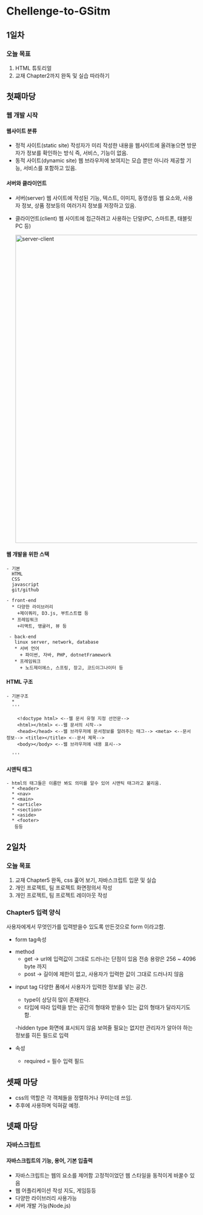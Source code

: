 # Chellenge-to-GSitm

## 1일차
### 오늘 목표
1. HTML 튜토리얼 
2. 교재 Chapter2까지 완독 및 실습 따라하기

## 첫째마당
 ### 웹 개발 시작
 #### 웹사이트 분류
   - 정적 사이트(static site)
     작성자가 미리 작성한 내용을 웹사이트에 올려놓으면 방문자가 정보를 확인하는 방식
     즉, 서비스, 기능이 없음.
   - 동적 사이트(dynamic site)
     웹 브라우저에 보여지는 모습 뿐만 아니라 제공할 기능, 서비스를 포함하고 있음.
 #### 서버와 클라이언트
   - 서버(server)
     웹 사이트에 작성된 기능, 텍스트, 이미지, 동영상등 웹 요소와, 사용자 정보, 상품 정보등의 여러가지 정보를 저장하고 있음.
   - 클라이언트(client)
     웹 사이트에 접근하려고 사용하는 단말(PC, 스마트폰, 태블릿PC 등)
     
     <img width="814" alt="server-client" src="https://user-images.githubusercontent.com/38834702/130520658-2bf9cf18-388e-4aeb-a213-fc3e32fbfacf.png">
     
 #### 웹 개발을 위한 스택
 
    - 기본
      HTML
      CSS
      javascript
      git/github
    
    - front-end
      * 다양한 라이브러리
        +제이쿼리, D3.js, 부트스트랩 등
      * 프레임워크
        +리액트, 앵귤러, 뷰 등
       
     - back-end
       linux server, network, database
       * 서버 언어
         + 파이썬, 자바, PHP, dotnetFramework
       * 프레임워크
         + 노드제이에스, 스프링, 장고, 코드이그나이터 등
 
 
 #### HTML 구조
    - 기본구조
      * 
      '''
      
        <!doctype html> <--웹 문서 유형 지정 선언문-->
        <html></html> <--웹 문서의 시작-->
        <head></head> <--웹 브라우저에 문서정보를 알려주는 태그--> <meta> <--문서 정보--> <title></title> <--문서 제목-->
        <body></body> <--웹 브라우저에 내용 표시-->
      
      '''
 #### 시맨틱 태그
    - html의 태그들은 이름만 봐도 의미를 알수 있어 시맨틱 태그라고 불리움.
      * <header>
      * <nav>
      * <main>
      * <article>
      * <section>
      * <aside>
      * <footer>
       등등

## 2일차
### 오늘 목표 
1. 교재 Chapter5 완독, css 훑어 보기, 자바스크립트 입문 및 실습
2. 개인 프로젝트, 팀 프로젝트 화면정의서 작성
3. 개인 프로젝트, 팀 프로젝트 레이아웃 작성

### Chapter5 입력 양식 

 사용자에게서 무엇인가를 입력받을수 있도록 만든것으로 form 이라고함.
 
 * form tag속성
  - method
    - get   ->  url에 입력값이 그대로 드러나는 단점이 있음  전송 용량은 256 ~ 4096 byte 까지 
    - post  ->  길이에 제한이 없고, 사용자가 입력한 값이 그대로 드러나지 않음
 
 * input tag
   다양한 폼에서 사용자가 입력한 정보를 넣는 공간.
   - type이 상당히 많이 존재한다.
   - 타입에 따라 입력을 받는 공간의 형태와 받을수 있는 값의 형태가 달라지기도 함.
   
   -hidden type
     화면에 표시되지 않음
     보여줄 필요는 없지만 관리자가 알아야 하는 정보를 히든 필드로 입력
   
  * 속성
    - required = 필수 입력 필드



## 셋째 마당

- css의 역할은 각 객체들을 정렬하거나 꾸미는데 쓰임.
- 추후에 사용하며 익혀갈 예정.


## 넷째 마당
### 자바스크립트
#### 자바스크립트의 기능, 용어, 기본 입출력

 * 자바스크립트는 웹의 요소를 제어함
   고정적이었던 웹 스타일을 동적이게 바꿀수 있음
 * 웹 어플리케이션 작성
   지도, 게임등등
 * 다양한 라이브러리 사용가능
 * 서버 개발 가능(Node.js)
